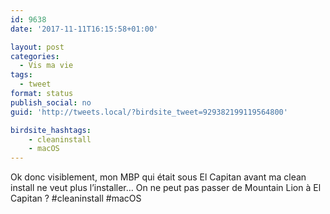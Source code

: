 ```yaml
---
id: 9638
date: '2017-11-11T16:15:58+01:00'

layout: post
categories:
  - Vis ma vie
tags:
  - tweet
format: status
publish_social: no
guid: 'http://tweets.local/?birdsite_tweet=929382199119564800'

birdsite_hashtags:
    - cleaninstall
    - macOS
---
```


Ok donc visiblement, mon MBP qui était sous El Capitan avant ma clean install ne veut plus l’installer… On ne peut pas passer de Mountain Lion à El Capitan ? #cleaninstall #macOS